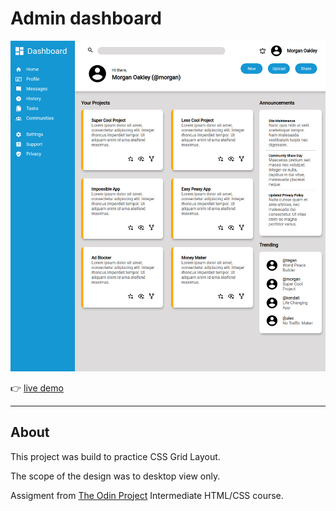 # Admin dashboard

![](img/admin-dashboard.png "")

:point_right: [live demo](https://cmfernandes.github.io/admin_dashboard/) 

---

## About


This project was build to practice CSS Grid Layout.

The scope of the design was to desktop view only.

Assigment from [The Odin Project](https://www.theodinproject.com/lessons/node-path-intermediate-html-and-css-admin-dashboard#project-solution) Intermediate HTML/CSS course.
